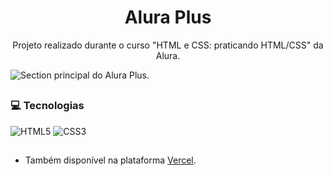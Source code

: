 <h1 align="center">Alura Plus</h1>
<p align="center">Projeto realizado durante o curso "HTML e CSS: praticando HTML/CSS" da Alura.</p>

![Section principal do Alura Plus.](https://github.com/gyselle-marques/AluraPlus/assets/119114313/b0a2e4b5-4f9a-454d-95f7-11d96eb51e8c)
##

<h3> 💻 Tecnologias </h3>

![HTML5](https://img.shields.io/badge/html5-%23E34F26.svg?style=for-the-badge&logo=html5&logoColor=white) 
![CSS3](https://img.shields.io/badge/css3-%231572B6.svg?style=for-the-badge&logo=css3&logoColor=white)

##
* Também disponível na plataforma [Vercel](https://alura-plus-gyselle-marques.vercel.app/).
